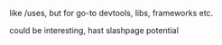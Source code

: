 like /uses, but for go-to devtools, libs, frameworks etc.

could be interesting, hast slashpage potential
